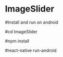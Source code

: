 # ImageSlider

#Install and run on android

#cd ImageSlider

#npm install

#react-native run-android
